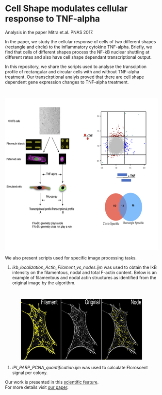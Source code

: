 # Cell Shape modulates cellular response to TNF-alpha
Analysis in the paper Mitra et.al. PNAS 2017. 

In the paper, we study the cellular response of cells of two different shapes (rectangle and circle) to the inflammatory cytokine TNF-alpha. 
Briefly, we find that cells of different shapes process the NF-kB nuclear shuttling at different rates and also have cell shape dependant transcriptional output. 

In this repository, we share the scripts used to analyse the transciption profile of rectangular and circular cells with and without TNF-alpha treatment. Our transcirptional analyis proved that there are cell shape dependent gene expression changes to TNF-alpha treatment. 

<br/>
<p align="center">
<img src='/Expression_Analysis/TNF-alpha-transcription.jpeg' height='500' width='700'><br/>
</p>

We also present scripts used for specific image processing tasks. 
1. *ikb_localization_Actin_Filament_vs_nodes.ijm* was used to obtain the IkB intensity on the filamentous, nodal and total F-actin content.
Below is an example of filamentous and nodal actin structures as identified from the original image by the algorithm. 
<br/>
<p align="center">
<img src='/Image_Analysis/Actin_structures.png' height='200' width='400'><br/>
</p>


1. *iPI_PARP_PCNA_quantification.ijm* was used to calculate Floroscent signal per colony. 

Our work is presented in this [scientific feature](https://mbi.nus.edu.sg/science-features/signaling-in-3d/).
<br/>
For more details visit [our paper](https://www.pnas.org/content/114/20/E3882).  
<br/>
